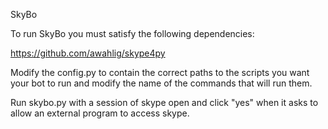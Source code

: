 SkyBo

To run SkyBo you must satisfy the following dependencies:

https://github.com/awahlig/skype4py

Modify the config.py to contain the correct paths to the scripts you want your bot to run
and modify the name of the commands that will run them.

Run skybo.py with a session of skype open and click "yes" when it asks to allow an external
program to access skype.
